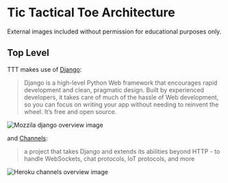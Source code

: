# Tic Tactical Toe Architecture

External images included without permission for educational purposes only.

## Top Level

TTT makes use of [Django](https://www.djangoproject.com/):
> Django is a high-level Python Web framework that encourages rapid development and clean, pragmatic design. Built by experienced developers, it takes care of much of the hassle of Web development, so you can focus on writing your app without needing to reinvent the wheel. It’s free and open source.

![Mozzila django overview image](https://developer.mozilla.org/en-US/docs/Learn/Server-side/Django/Introduction/basic-django.png)

and [Channels](https://channels.readthedocs.io/en/stable/):
> a project that takes Django and extends its abilities beyond HTTP - to handle WebSockets, chat protocols, IoT protocols, and more

![Heroku channels overview image](https://heroku-blog-files.s3.amazonaws.com/posts/1473343845-django-wsgi.png)

##
